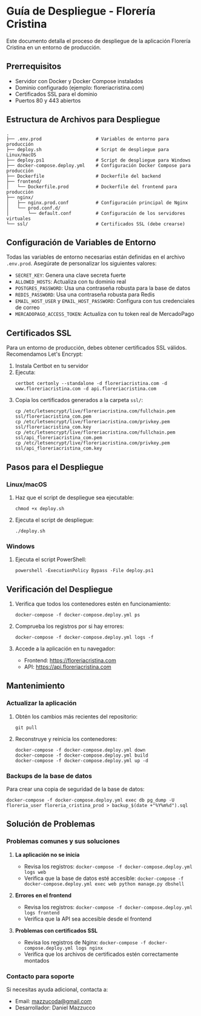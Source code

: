# Guía de Despliegue - Florería Cristina

Este documento detalla el proceso de despliegue de la aplicación Florería Cristina en un entorno de producción.

## Prerrequisitos

- Servidor con Docker y Docker Compose instalados
- Dominio configurado (ejemplo: floreriacristina.com)
- Certificados SSL para el dominio
- Puertos 80 y 443 abiertos

## Estructura de Archivos para Despliegue

```
.
├── .env.prod                    # Variables de entorno para producción
├── deploy.sh                    # Script de despliegue para Linux/macOS
├── deploy.ps1                   # Script de despliegue para Windows
├── docker-compose.deploy.yml    # Configuración Docker Compose para producción
├── Dockerfile                   # Dockerfile del backend
├── frontend/
│   └── Dockerfile.prod          # Dockerfile del frontend para producción
├── nginx/
│   ├── nginx.prod.conf          # Configuración principal de Nginx
│   └── prod.conf.d/
│       └── default.conf         # Configuración de los servidores virtuales
└── ssl/                         # Certificados SSL (debe crearse)
```

## Configuración de Variables de Entorno

Todas las variables de entorno necesarias están definidas en el archivo `.env.prod`. Asegúrate de personalizar los siguientes valores:

- `SECRET_KEY`: Genera una clave secreta fuerte
- `ALLOWED_HOSTS`: Actualiza con tu dominio real
- `POSTGRES_PASSWORD`: Usa una contraseña robusta para la base de datos
- `REDIS_PASSWORD`: Usa una contraseña robusta para Redis
- `EMAIL_HOST_USER` y `EMAIL_HOST_PASSWORD`: Configura con tus credenciales de correo
- `MERCADOPAGO_ACCESS_TOKEN`: Actualiza con tu token real de MercadoPago

## Certificados SSL

Para un entorno de producción, debes obtener certificados SSL válidos. Recomendamos Let's Encrypt:

1. Instala Certbot en tu servidor
2. Ejecuta:
   ```
   certbot certonly --standalone -d floreriacristina.com -d www.floreriacristina.com -d api.floreriacristina.com
   ```
3. Copia los certificados generados a la carpeta `ssl/`:
   ```
   cp /etc/letsencrypt/live/floreriacristina.com/fullchain.pem ssl/floreriacristina_com.pem
   cp /etc/letsencrypt/live/floreriacristina.com/privkey.pem ssl/floreriacristina_com.key
   cp /etc/letsencrypt/live/floreriacristina.com/fullchain.pem ssl/api_floreriacristina_com.pem
   cp /etc/letsencrypt/live/floreriacristina.com/privkey.pem ssl/api_floreriacristina_com.key
   ```

## Pasos para el Despliegue

### Linux/macOS

1. Haz que el script de despliegue sea ejecutable:
   ```
   chmod +x deploy.sh
   ```

2. Ejecuta el script de despliegue:
   ```
   ./deploy.sh
   ```

### Windows

1. Ejecuta el script PowerShell:
   ```
   powershell -ExecutionPolicy Bypass -File deploy.ps1
   ```

## Verificación del Despliegue

1. Verifica que todos los contenedores estén en funcionamiento:
   ```
   docker-compose -f docker-compose.deploy.yml ps
   ```

2. Comprueba los registros por si hay errores:
   ```
   docker-compose -f docker-compose.deploy.yml logs -f
   ```

3. Accede a la aplicación en tu navegador:
   - Frontend: https://floreriacristina.com
   - API: https://api.floreriacristina.com

## Mantenimiento

### Actualizar la aplicación

1. Obtén los cambios más recientes del repositorio:
   ```
   git pull
   ```

2. Reconstruye y reinicia los contenedores:
   ```
   docker-compose -f docker-compose.deploy.yml down
   docker-compose -f docker-compose.deploy.yml build
   docker-compose -f docker-compose.deploy.yml up -d
   ```

### Backups de la base de datos

Para crear una copia de seguridad de la base de datos:

```
docker-compose -f docker-compose.deploy.yml exec db pg_dump -U floreria_user floreria_cristina_prod > backup_$(date +"%Y%m%d").sql
```

## Solución de Problemas

### Problemas comunes y sus soluciones

1. **La aplicación no se inicia**
   - Revisa los registros: `docker-compose -f docker-compose.deploy.yml logs web`
   - Verifica que la base de datos esté accesible: `docker-compose -f docker-compose.deploy.yml exec web python manage.py dbshell`

2. **Errores en el frontend**
   - Revisa los registros: `docker-compose -f docker-compose.deploy.yml logs frontend`
   - Verifica que la API sea accesible desde el frontend

3. **Problemas con certificados SSL**
   - Revisa los registros de Nginx: `docker-compose -f docker-compose.deploy.yml logs nginx`
   - Verifica que los archivos de certificados estén correctamente montados

### Contacto para soporte

Si necesitas ayuda adicional, contacta a:

- Email: mazzucoda@gmail.com
- Desarrollador: Daniel Mazzucco
